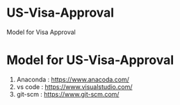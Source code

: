 # US-Visa-Approval
Model for Visa Approval

# Model for US-Visa-Approval
1. Anaconda : https://www.anacoda.com/
2. vs code  : https://www.visualstudio.com/
3. git-scm  : https://www.git-scm.com/